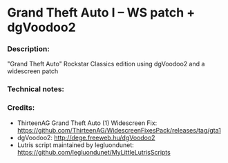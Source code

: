 # Grand Theft Auto I – WS patch + dgVoodoo2
### Description:
"Grand Theft Auto" Rockstar Classics edition using dgVoodoo2 and a widescreen patch
### Technical notes:
### Credits:
- ThirteenAG Grand Theft Auto (1) Widescreen Fix: https://github.com/ThirteenAG/WidescreenFixesPack/releases/tag/gta1
- dgVoodoo2: http://dege.freeweb.hu/dgVoodoo2
- Lutris script maintained by legluondunet: https://github.com/legluondunet/MyLittleLutrisScripts

